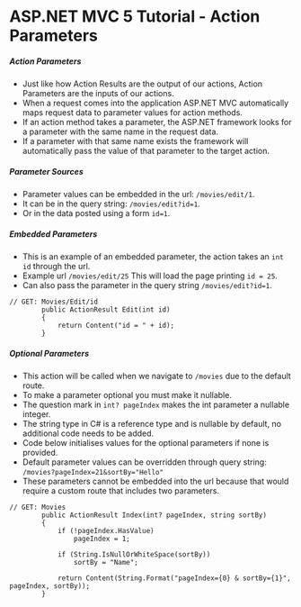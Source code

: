 # ASP.NET MVC 5 Tutorial - Action Parameters
##### Action Parameters
+ Just like how Action Results are the output of our actions, Action Parameters are the inputs of our actions.
+ When a request comes into the application ASP.NET MVC automatically maps request data to parameter values for action methods.
+ If an action method takes a parameter, the ASP.NET framework looks for a parameter with the same name in the request data.
+ If a parameter with that same name exists the framework will automatically pass the value of that parameter to the target action.
##### Parameter Sources
+ Parameter values can be embedded in the url: `/movies/edit/1`.
+ It can be in the query string: `/movies/edit?id=1`.
+ Or in the data posted using a form `id=1`.
##### Embedded Parameters
+ This is an example of an embedded parameter, the action takes an `int id` through the url.
+ Example url `/movies/edit/25` This will load the page printing `id = 25`.
+ Can also pass the parameter in the query string `/movies/edit?id=1`.
```
// GET: Movies/Edit/id
        public ActionResult Edit(int id)
        {
            return Content("id = " + id);
        }
```
##### Optional Parameters
+ This action will be called when we navigate to `/movies` due to the default route.
+ To make a parameter optional you must make it nullable.
+ The question mark in `int? pageIndex` makes the int parameter a nullable integer.
+ The string type in C# is a reference type and is nullable by default, no additional code needs to be added.
+ Code below initialises values for the optional parameters if none is provided.
+ Default parameter values can be overridden through query string: `/movies?pageIndex=21&sortBy="Hello"`
+ These parameters cannot be embedded into the url because that would require a custom route that includes two parameters.
```
// GET: Movies
        public ActionResult Index(int? pageIndex, string sortBy)
        {
            if (!pageIndex.HasValue)
                pageIndex = 1;

            if (String.IsNullOrWhiteSpace(sortBy))
                sortBy = "Name";

            return Content(String.Format("pageIndex={0} & sortBy={1}", pageIndex, sortBy));
        }
```

